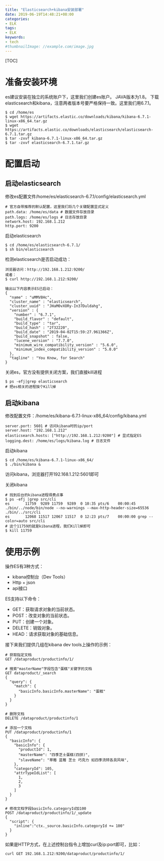 ```yaml
---
title: "Elasticsearch+kibana安装部署"
date: 2019-06-19T14:48:21+08:00
categories:
- ELK
tags:
- ELK
keywords:
- tech
#thumbnailImage: //example.com/image.jpg
---
```


<!--more-->
[TOC]

# 准备安装环境
es建议安装在独立的系统账户下，这里我们创建es账户。
JAVA版本为1.8。
下载elasticsearch和kibana，注意两者版本号要严格保持一致。这里我们用6.7.1。
```
$ cd /home/es
$ wget https://artifacts.elastic.co/downloads/kibana/kibana-6.7.1-linux-x86_64.tar.gz
$ wget https://artifacts.elastic.co/downloads/elasticsearch/elasticsearch-6.7.1.tar.gz
$ tar -zxvf kibana-6.7.1-linux-x86_64.tar.gz
$ tar -zxvf elasticsearch-6.7.1.tar.gz
```

# 配置启动
## 启动elasticsearch
修改es配置文件/home/es/elasticsearch-6.7.1/config/elasticsearch.yml
```
# 官方自带推荐的默认配置，这里我们将几个关键配置显式定义
path.data: /home/es/data # 数据文件存放目录
path.logs: /home/es/logs # 日志存放目录
network.host: 192.168.1.212
http.port: 9200
```
启动elasticsearch
```
$ cd /home/es/elasticsearch-6.7.1/
$ sh bin/elasticsearch
```
检测elasticsearch是否启动成功：
```
浏览器访问：http://192.168.1.212:9200/
或者：
$ curl http://192.168.1.212:9200/

输出以下内容表示ES已启动：
{
  "name" : "uMMV8Hc",
  "cluster_name" : "elasticsearch",
  "cluster_uuid" : "JHaM0vXORy-In37Duldahg",
  "version" : {
    "number" : "6.7.1",
    "build_flavor" : "default",
    "build_type" : "tar",
    "build_hash" : "2f32220",
    "build_date" : "2019-04-02T15:59:27.961366Z",
    "build_snapshot" : false,
    "lucene_version" : "7.7.0",
    "minimum_wire_compatibility_version" : "5.6.0",
    "minimum_index_compatibility_version" : "5.0.0"
  },
  "tagline" : "You Know, for Search"
}
```
关闭es，官方没有提供关闭方案，我们直接kill进程
```
$ ps -efj|grep elasticsearch
# 把es相关的进程挨个Kill掉
```

## 启动kibana
修改配置文件：/home/es/kibana-6.7.1-linux-x86_64/config/kibana.yml
```
server.port: 5601 # 访问kibana时的ip/port
server.host: "192.168.1.212"
elasticsearch.hosts: ["http://192.168.1.212:9200"] # 显式指定ES
logging.dest: /home/es/logs/kibana.log # 日志文件
```
启动kibana
```
$ cd /home/es/kibana-6.7.1-linux-x86_64/
$ ./bin/kibana &
```
访问kibana，浏览器打开192.168.1.212:5601即可

关闭kibana
```
# 找到后台的kibana进程得费点事
$ ps -efj |grep src/cli
es       11759  9289 11759  9289  0 10:35 pts/6    00:00:45 ./bin/../node/bin/node --no-warnings --max-http-header-size=65536 ./bin/../src/cli
es       12068 11517 12067 11517  0 12:23 pts/7    00:00:00 grep --color=auto src/cli
# 这个11759的就是kibana进程，我们Kill掉即可
$ kill 11759
```

# 使用示例
操作ES有3种方式：

 - kibana控制台（Dev Tools）
 - Http + json
 - api接口

ES支持以下命令：

 - GET：获取请求对象的当前状态。 
 - POST：改变对象的当前状态。 
 - PUT：创建一个对象。 
 - DELETE：销毁对象。 
 - HEAD：请求获取对象的基础信息。

接下来我们提供几组在kibana dev tools上操作的示例：
```
# 获取指定文档
GET /dataproduct/productinfo/1/

# 搜索"masterName"字段包含"蛋糕"关键字的文档
GET dataproduct/_search
{
  "query": {
    "match": {
      "basicInfo.basicInfo.masterName": "蛋糕"
    }
  }
}

# 删除文档
DELETE /dataproduct/productinfo/1

# 添加一个文档
PUT /dataproduct/productinfo/1
{
  "basicInfo": {
    "basicInfo": {
      "productId": 1,
      "masterName": "四季芝士蛋糕(四拼)",
      "slaveName": "草莓 蓝莓 芝士 巧克力 如四季流转各具风味",
    },
    "categoryId": 105,
    "attrTypeIdList": [
      1,
      2,
      3
    ]
  }
}

# 修改文档字段basicInfo.categoryId加100
POST /dataproduct/productinfo/1/_update
{
  "script": {
    "inline":"ctx._source.basicInfo.categoryId += 100"
  }
}
```

如果是HTTP方式，在上述控制台指令上增加curl及ip:port即可，比如：
```
curl GET 192.168.1.212:9200/dataproduct/productinfo/1/
```


